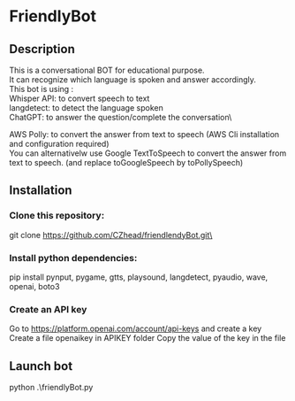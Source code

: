 # FriendlyBot 
## Description
This is a conversational BOT for educational purpose.\
It can recognize which language is spoken and answer accordingly.\
This bot is using :\
Whisper API: to convert speech to text\
langdetect: to detect the language spoken\
ChatGPT: to answer the question/complete the conversation\

AWS Polly: to convert the answer from text to speech (AWS Cli installation and configuration required)\
You can alternativelw use Google TextToSpeech to convert the answer from text to speech. (and replace toGoogleSpeech by toPollySpeech)

## Installation
### Clone this repository: 
git clone https://github.com/CZhead/friendlendyBot.git\
### Install python dependencies:
pip install pynput, pygame, gtts, playsound, langdetect, pyaudio, wave, openai, boto3
### Create an API key 
Go to https://platform.openai.com/account/api-keys and create a key\
Create a file openaikey in APIKEY folder
Copy the value of the key in the file

## Launch bot
python .\friendlyBot.py
